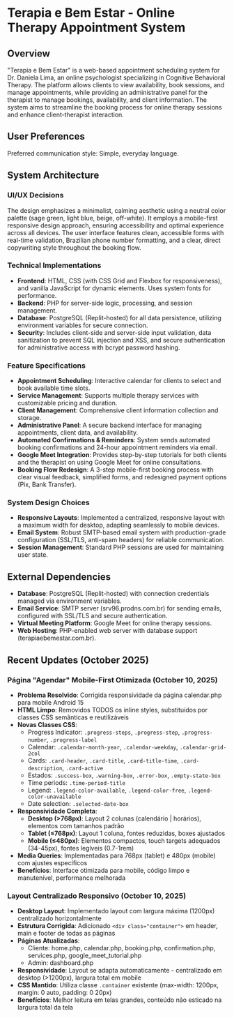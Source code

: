 # Terapia e Bem Estar - Online Therapy Appointment System

## Overview
"Terapia e Bem Estar" is a web-based appointment scheduling system for Dr. Daniela Lima, an online psychologist specializing in Cognitive Behavioral Therapy. The platform allows clients to view availability, book sessions, and manage appointments, while providing an administrative panel for the therapist to manage bookings, availability, and client information. The system aims to streamline the booking process for online therapy sessions and enhance client-therapist interaction.

## User Preferences
Preferred communication style: Simple, everyday language.

## System Architecture

### UI/UX Decisions
The design emphasizes a minimalist, calming aesthetic using a neutral color palette (sage green, light blue, beige, off-white). It employs a mobile-first responsive design approach, ensuring accessibility and optimal experience across all devices. The user interface features clean, accessible forms with real-time validation, Brazilian phone number formatting, and a clear, direct copywriting style throughout the booking flow.

### Technical Implementations
- **Frontend**: HTML, CSS (with CSS Grid and Flexbox for responsiveness), and vanilla JavaScript for dynamic elements. Uses system fonts for performance.
- **Backend**: PHP for server-side logic, processing, and session management.
- **Database**: PostgreSQL (Replit-hosted) for all data persistence, utilizing environment variables for secure connection.
- **Security**: Includes client-side and server-side input validation, data sanitization to prevent SQL injection and XSS, and secure authentication for administrative access with bcrypt password hashing.

### Feature Specifications
- **Appointment Scheduling**: Interactive calendar for clients to select and book available time slots.
- **Service Management**: Supports multiple therapy services with customizable pricing and duration.
- **Client Management**: Comprehensive client information collection and storage.
- **Administrative Panel**: A secure backend interface for managing appointments, client data, and availability.
- **Automated Confirmations & Reminders**: System sends automated booking confirmations and 24-hour appointment reminders via email.
- **Google Meet Integration**: Provides step-by-step tutorials for both clients and the therapist on using Google Meet for online consultations.
- **Booking Flow Redesign**: A 3-step mobile-first booking process with clear visual feedback, simplified forms, and redesigned payment options (Pix, Bank Transfer).

### System Design Choices
- **Responsive Layouts**: Implemented a centralized, responsive layout with a maximum width for desktop, adapting seamlessly to mobile devices.
- **Email System**: Robust SMTP-based email system with production-grade configuration (SSL/TLS, anti-spam headers) for reliable communication.
- **Session Management**: Standard PHP sessions are used for maintaining user state.

## External Dependencies

- **Database**: PostgreSQL (Replit-hosted) with connection credentials managed via environment variables.
- **Email Service**: SMTP server (srv96.prodns.com.br) for sending emails, configured with SSL/TLS and secure authentication.
- **Virtual Meeting Platform**: Google Meet for online therapy sessions.
- **Web Hosting**: PHP-enabled web server with database support (terapiaebemestar.com.br).

## Recent Updates (October 2025)

### Página "Agendar" Mobile-First Otimizada (October 10, 2025)
- **Problema Resolvido**: Corrigida responsividade da página calendar.php para mobile Android 15
- **HTML Limpo**: Removidos TODOS os inline styles, substituídos por classes CSS semânticas e reutilizáveis
- **Novas Classes CSS**:
  - Progress Indicator: `.progress-steps`, `.progress-step`, `.progress-number`, `.progress-label`
  - Calendar: `.calendar-month-year`, `.calendar-weekday`, `.calendar-grid-2col`
  - Cards: `.card-header`, `.card-title`, `.card-title-time`, `.card-description`, `.card-active`
  - Estados: `.success-box`, `.warning-box`, `.error-box`, `.empty-state-box`
  - Time periods: `.time-period-title`
  - Legend: `.legend-color-available`, `.legend-color-free`, `.legend-color-unavailable`
  - Date selection: `.selected-date-box`
- **Responsividade Completa**:
  - **Desktop (>768px)**: Layout 2 colunas (calendário | horários), elementos com tamanhos padrão
  - **Tablet (≤768px)**: Layout 1 coluna, fontes reduzidas, boxes ajustados
  - **Mobile (≤480px)**: Elementos compactos, touch targets adequados (34-45px), fontes legíveis (0.7-1rem)
- **Media Queries**: Implementadas para 768px (tablet) e 480px (mobile) com ajustes específicos
- **Benefícios**: Interface otimizada para mobile, código limpo e manutenível, performance melhorada

### Layout Centralizado Responsivo (October 10, 2025)
- **Desktop Layout**: Implementado layout com largura máxima (1200px) centralizado horizontalmente
- **Estrutura Corrigida**: Adicionado `<div class="container">` em header, main e footer de todas as páginas
- **Páginas Atualizadas**:
  - Cliente: home.php, calendar.php, booking.php, confirmation.php, services.php, google_meet_tutorial.php
  - Admin: dashboard.php
- **Responsividade**: Layout se adapta automaticamente - centralizado em desktop (>1200px), largura total em mobile
- **CSS Mantido**: Utiliza classe `.container` existente (max-width: 1200px, margin: 0 auto, padding: 0 20px)
- **Benefícios**: Melhor leitura em telas grandes, conteúdo não esticado na largura total da tela